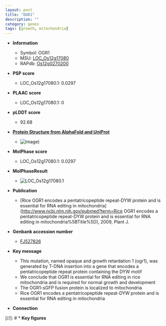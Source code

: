 ```yaml
---
layout: post
title: "OGR1"
description: ""
category: genes
tags: [growth, mitochondria]
---
```


* **Information**  
    + Symbol: OGR1  
    + MSU: [LOC_Os12g17080](http://rice.plantbiology.msu.edu/cgi-bin/ORF_infopage.cgi?orf=LOC_Os12g17080)  
    + RAPdb: [Os12g0270200](http://rapdb.dna.affrc.go.jp/viewer/gbrowse_details/irgsp1?name=Os12g0270200)  

* **PSP score**  
    + LOC_Os12g17080.1: 0.0297 

* **PLAAC score**  
    + LOC_Os12g17080.1: 0 

* **pLDDT score**
    + 92.68

* **[Protein Structure from AlphaFold and UniProt](https://www.uniprot.org/uniprotkb/B8YEK4/entry#structure)**
    + ![image](https://ricepsp.github.io/images/B/AF-B8YEK4-F1.png))

* **MolPhase score**
    + LOC_Os12g17080.1: 0.0297

* **MolPhaseResult**
    + ![LOC_Os12g17080.1](https://ricepsp.github.io/pictures/LOC_Os12g/LOC_Os12g17080.1.png)

* **Publication**  
    + [Rice OGR1 encodes a pentatricopeptide repeat-DYW protein and is essential for RNA editing in mitochondria](http://www.ncbi.nlm.nih.gov/pubmed?term=Rice OGR1 encodes a pentatricopeptide repeat-DYW protein and is essential for RNA editing in mitochondria%5BTitle%5D), 2009, Plant J.

* **Genbank accession number**  
    + [FJ527826](http://www.ncbi.nlm.nih.gov/nuccore/FJ527826)

* **Key message**  
    + This mutation, named opaque and growth retardation 1 (ogr1), was generated by T-DNA insertion into a gene that encodes a pentatricopeptide repeat protein containing the DYW motif
    + We conclude that OGR1 is essential for RNA editing in rice mitochondria and is required for normal growth and development
    + The OGR1-sGFP fusion protein is localized to mitochondria
    + Rice OGR1 encodes a pentatricopeptide repeat-DYW protein and is essential for RNA editing in mitochondria

* **Connection**  

[//]: # * **Key figures**  


